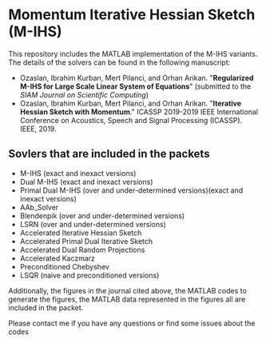 # Momentum Iterative Hessian Sketch (M-IHS)
This repository includes the MATLAB implementation of the M-IHS variants. The details of the solvers can be found in the following manuscript:
  * Ozaslan, Ibrahim Kurban, Mert Pilanci, and Orhan Arikan. "**Regularized M-IHS for Large Scale Linear System of Equations**" (submitted to the *SIAM Journal on Scientific Computing*)
  * Ozaslan, Ibrahim Kurban, Mert Pilanci, and Orhan Arikan. "**Iterative Hessian Sketch with Momentum**." ICASSP 2019-2019 IEEE International Conference on Acoustics, Speech and Signal Processing (ICASSP). IEEE, 2019.

## Sovlers that are included in the packets
  * M-IHS (exact and inexact versions)
  * Dual M-IHS (exact and inexact versions)
  * Primal Dual M-IHS (over and under-determined versions)(exact and inexact versions)
  * AAb_Solver
  * Blendenpik (over and under-determined versions)
  * LSRN (over and under-determined versions)
  * Accelerated Iterative Hessian Sketch
  * Accelerated Primal Dual Iterative Sketch
  * Accelerated Dual Random Projections
  * Accelerated Kaczmarz
  * Preconditioned Chebyshev
  * LSQR (naive and preconditioned versions)

Additionally, the figures in the journal cited above, the MATLAB codes to generate the figures, the MATLAB data represented in the figures all are included in the packet.

Please contact me if you have any questions or find some issues about the codes
